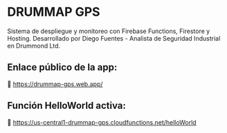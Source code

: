# DRUMMAP GPS
Sistema de despliegue y monitoreo con Firebase Functions, Firestore y Hosting.
Desarrollado por Diego Fuentes - Analista de Seguridad Industrial en Drummond Ltd.

## Enlace público de la app:
🔗 https://drummap-gps.web.app/

## Función HelloWorld activa:
🔗 https://us-central1-drummap-gps.cloudfunctions.net/helloWorld
